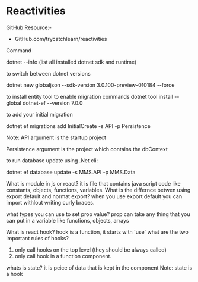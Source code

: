 # Reactivities

GitHub Resource:-
- GitHub.com/trycatchlearn/reactivities

Command

dotnet --info (list all installed dotnet sdk and runtime)

to switch between dotnet versions

dotnet new globaljson --sdk-version 3.0.100-preview-010184 --force

to install entity tool to enable migration commands
dotnet tool install --global dotnet-ef --version 7.0.0

to add your initial migration

dotnet ef migrations add InitialCreate -s API -p Persistence

Note: API argument is the startup project

Persistence argument is the project which contains the dbContext

to run database update using .Net cli:

dotnet ef database update -s MMS.API -p MMS.Data

What is module in js or react?
it is file that contains java script code like constants, objects, functions, variables.
What is the differnce betwen using export default and normat export?
when you use export default you can import withlout writing curly braces.

what types you can use to set prop value?
prop can take any thing that you can put in a variable like functions, objects, arrays

What is react hook?
hook is a function, it starts with 'use'
what are the two important rules of hooks?
 1) only call hooks on the top level (they should be always called)
 2) only call hook in a function component.

whats is state? it is peice of data that is kept in the component
Note: state is a hook

